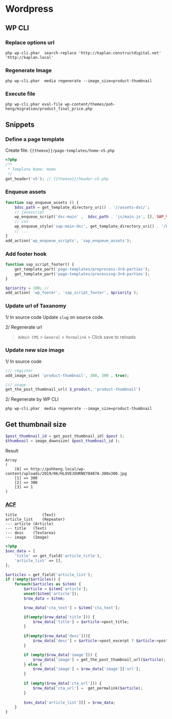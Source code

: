 # Wordpress 


## WP CLI

### Replace options url
```
php wp-cli.phar  search-replace 'http://kaplan.constructdigital.net' 'http://kaplan.local'
```

### Regenerate Image

```
php wp-cli.phar  media regenerate --image_size=product-thumbnail
```

### Execute file
```
php wp-cli.phar eval-file wp-content/themes/poh-heng/migration/product_final_price.php
```

## Snippets 

### Define a page template

Create file: `{{themse}}/page-templates/home-v5.php`

```php
<?php
/**
 * Template Name: Home
 */
get_header('v5'); // {{themse}}/header-v5.php
```

### Enqueue assets
```php
function sap_enqueue_assets () {
    $dsc_path = get_template_directory_uri() . '//assets-dsc/';
    // javascript
    wp_enqueue_script('dsc-main' ,  $dsc_path . 'js/main.js', [], SAP_VERSION, true); 
    // css
    wp_enqueue_style('sap-main-dsc', get_template_directory_uri() . '/built/css/dsc_main.css', [], SAP_VERSION, 'all'); 
    // ... 
}
add_action('wp_enqueue_scripts', 'sap_enqueue_assets');
```

### Add footer hook
```php
function sap_script_footer() {
    get_template_part('page-templates/preprocess-3rd-parties');
    get_template_part('page-templates/processing-3rd-parties');
}

$priority = 100; // 
add_action( 'wp_footer', 'sap_script_footer', $priority );
```

### Update url of Taxanomy

1/ In source code
Update `slug` on source code.  

2/ Regenerate url
> `Admin CMS` > `General` > `Permalink` > Click save to reloads 

### Update new size image

1/ In source code

```php
/// register
add_image_size( 'product-thumbnail', 300, 300 , true);

/// usage
get_the_post_thumbnail_url( $_product, 'product-thumbnail')
```

2/ Regenerate by WP CLI

```
php wp-cli.phar  media regenerate --image_size=product-thumbnail
```

## Get thumbnail size

```php
$post_thumbnail_id = get_post_thumbnail_id( $post );
$thumbnail = image_downsize( $post_thumbnail_id );
```

Result 
```
Array
(
    [0] => http://pohheng.local/wp-content/uploads/2019/06/HLOVEJOURNEY0487A-300x300.jpg
    [1] => 300
    [2] => 300
    [3] => 1
)
```


### [ACF](https://www.advancedcustomfields.com/)

```
title           (Text)
article_list    (Repeater)
--- article (Article)
--- title   (Text)
--- desc    (Textarea)
--- image   (Image)
```

```php
<?php
$sec_data = [
    'title' => get_field('article_title'),
    'article_list' => [],
];

$articles = get_field('article_list');
if (!empty($articles)) {
    foreach($articles as $item) {
        $article = $item['article'];
        unset($item['article']);
        $row_data = $item;

        $row_data['cta_text'] = $item['cta_text'];

        if(empty($row_data['title'])) {
            $row_data['title'] = $article->post_title;
        }
       
        if(empty($row_data['desc'])){
            $row_data['desc'] = $article->post_excerpt ? $article->post_excerpt : wp_trim_words($article->post_content);
        }

        if (empty($row_data['image'])) {
            $row_data['image'] = get_the_post_thumbnail_url($article);
        } else {
            $row_data['image'] = $row_data['image']['url'];
        }
        
        if (empty($row_data['cta_url'])) {
            $row_data['cta_url'] =  get_permalink($article); 
        }
     
        $sec_data['article_list'][] = $row_data;
    }
}
```

